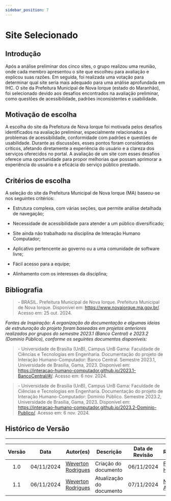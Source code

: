 ```yaml
---
sidebar_position: 7
---
```


# Site Selecionado

## Introdução

Após a análise preliminar dos cinco sites, o grupo realizou uma reunião, onde cada membro apresentou o site que escolheu para avaliação e explicou suas razões. Em seguida, foi realizada uma votação para determinar qual site seria mais adequado para uma análise aprofundada em IHC. O site da Prefeitura Municipal de Nova Iorque (estado do Maranhão), foi selecionado devido aos desafios encontrados na avaliação preliminar, como questões de acessibilidade, padrões inconsistentes e usabilidade.

## Motivação de escolha

A escolha do site da Prefeitura de Nova Iorque foi motivada pelos desafios identificados na avaliação preliminar, especialmente relacionados a problemas de acessibilidade, conformidade com padrões e questões de usabilidade. Durante as discussões, esses pontos foram considerados críticos, afetando diretamente a experiência do usuário e a clareza dos serviços oferecidos no portal. A avaliação de um site com esses desafios oferece uma oportunidade para propor melhorias que possam aprimorar a experiência do usuário e a eficácia do serviço público prestado.

## Critérios de escolha  

A seleção do site da Prefeitura Municipal de Nova Iorque (MA) baseou-se nos seguintes critérios:

- Estrutura complexa, com várias seções, que permite análise detalhada de navegação;

- Necessidade de acessibilidade para atender a um público diversificado;

- Site ainda não trabalhado na disciplina de Interação Humano Computador;

- Aplicativo pertencente ao governo ou a uma comunidade de software livre;

- Fácil acesso para a equipe;

- Alinhamento com os interesses da disciplina;

## Bibliografia

> \- BRASIL. Prefeitura Municipal de Nova Iorque. Prefeitura Municipal de Nova Iorque. Disponível em: https://www.novaiorque.ma.gov.br/. Acesso em: 25 out. 2024.    

*Fontes de Inspiração: A organização da documentação e algumas ideias de estruturação do projeto foram baseadas em projetos anteriores realizados por grupos do semestre 2023.1 (Banco Central) e 2023.2 (Domínio Público), conforme os seguintes documentos disponíveis:*

> \-  Universidade de Brasília (UnB), Campus UnB Gama: Faculdade de Ciências e Tecnologias em Engenharia. Documentação do projeto de Interação Humano-Computador: Banco Central. Semestre 2023.1, Universidade de Brasília, Gama, 2023. Disponível em: https://interacao-humano-computador.github.io/2023.1-BancoCentral/#/. Acesso em: 6 nov. 2024.  

> \- Universidade de Brasília (UnB), Campus UnB Gama: Faculdade de Ciências e Tecnologias em Engenharia. Documentação do projeto de Interação Humano-Computador: Domínio Público. Semestre 2023.2, Universidade de Brasília, Gama, 2023. Disponível em: https://interacao-humano-computador.github.io/2023.2-Dominio-Publico/. Acesso em: 6 nov. 2024.

## Histórico de Versão
---
| Versão | Data | Autor(es) | Descrição | Data de Revisão | Revisor(es) |
|:---:|:---:|---|---|:---:|---|
| 1.0 | 04/11/2024 | [Weverton Rodrigues](https://github.com/vevetin) | Criação do documento | 06/11/2024 | [Paulo Henrique](https://github.com/paulomh) |
| 1.1 | 06/11/2024 | [Weverton Rodrigues](https://github.com/vevetin)  | Atualização do documento | 07/11/2024 | [Necivaldo Amaral](https://github.com/junioramaral22) |